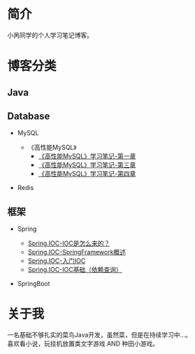# 简介
小呙同学的个人学习笔记博客。

# 博客分类
## Java


## Database
- MySQL
   - 《高性能MySQL》
      - [《高性能MySQL》学习笔记-第一章](https://github.com/ClassmateGuo/blog/issues/1)
      - [《高性能MySQL》学习笔记-第三章](https://github.com/ClassmateGuo/blog/issues/2)
      - [《高性能MySQL》学习笔记-第四章](https://github.com/ClassmateGuo/blog/issues/3)
      
- Redis
      
## 框架
- Spring
   - [Spring.IOC-IOC是怎么来的？](https://github.com/ClassmateGuo/blog/issues/4)
   - [Spring.IOC-SpringFramework概述](https://github.com/ClassmateGuo/blog/issues/5)
   - [Spring.IOC-入门IOC](https://github.com/ClassmateGuo/blog/issues/6)
   - [Spring.IOC-IOC基础（依赖查询）](https://github.com/ClassmateGuo/blog/issues/7)
   
- SpringBoot



# 关于我
一名基础不够扎实的菜鸟Java开发，虽然菜，但是在持续学习中...。<br>
喜欢看小说，玩挂机放置类文字游戏 AND 种田小游戏。
